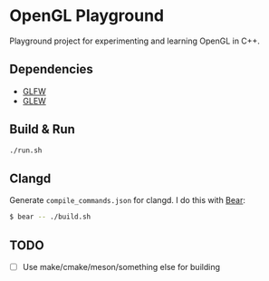 # OpenGL Playground

Playground project for experimenting and learning OpenGL in C++.

## Dependencies

- [GLFW](https://www.glfw.org/)
- [GLEW](http://glew.sourceforge.net/)

## Build & Run

```bash
./run.sh
```

## Clangd

Generate `compile_commands.json` for clangd. I do this with [Bear](https://github.com/rizsotto/Bear):
```bash
$ bear -- ./build.sh
```

## TODO

- [ ] Use make/cmake/meson/something else for building
